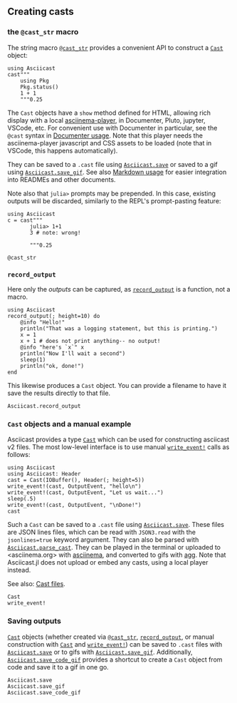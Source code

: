 ## Creating casts

### the `@cast_str` macro

The string macro [`@cast_str`](@ref) provides a convenient API to construct a [`Cast`](@ref) object:

```@example
using Asciicast
cast"""
    using Pkg
    Pkg.status()
    1 + 1
    """0.25
```

The `Cast` objects have a `show` method defined for HTML, allowing rich display with a local [asciinema-player](https://github.com/asciinema/asciinema-player), in Documenter, Pluto, jupyter, VSCode, etc. For convenient use with Documenter in particular, see the `@cast` syntax in [Documenter usage](@ref). Note that this player needs the asciinema-player javascript and CSS assets to be loaded (note that in VSCode, this happens automatically).

They can be saved to a `.cast` file using [`Asciicast.save`](@ref) or saved to a gif using [`Asciicast.save_gif`](@ref). See also [Markdown usage](@ref) for easier integration into READMEs and other documents.

Note also that `julia>` prompts may be prepended. In this case, existing outputs will be discarded, similarly to the REPL's prompt-pasting feature:

```@example
using Asciicast
c = cast"""
       julia> 1+1
       3 # note: wrong!

       """0.25
```

```@docs
@cast_str
```

### `record_output`

Here only the *outputs* can be captured, as [`record_output`](@ref) is a function, not a macro.

```@example
using Asciicast
record_output(; height=10) do
    @info "Hello!"
    println("That was a logging statement, but this is printing.")
    x = 1
    x + 1 # does not print anything-- no output!
    @info "here's `x`" x
    println("Now I'll wait a second")
    sleep(1)
    println("ok, done!")
end
```

This likewise produces a `Cast` object. You can provide a filename to have it save the results directly to that file.

```@docs
Asciicast.record_output
```

### `Cast` objects and a manual example

Asciicast provides a type [`Cast`](@ref) which can be used for constructing asciicast v2 files. The most low-level interface is to use manual [`write_event!`](@ref) calls as follows:

```@example
using Asciicast
using Asciicast: Header
cast = Cast(IOBuffer(), Header(; height=5))
write_event!(cast, OutputEvent, "hello\n")
write_event!(cast, OutputEvent, "Let us wait...")
sleep(.5)
write_event!(cast, OutputEvent, "\nDone!")
cast
```

Such a `Cast` can be saved to a `.cast` file using [`Asciicast.save`](@ref). These files are JSON lines files, which can be read with `JSON3.read` with the `jsonlines=true` keyword argument. They can also be parsed with [`Asciicast.parse_cast`](@ref). They can be played in the terminal or uploaded to <asciinema.org> with [asciinema](https://github.com/asciinema/asciinema), and converted to gifs with [agg](https://github.com/asciinema/agg). Note that Asciicast.jl does not upload or embed any casts, using a local player instead.

See also: [Cast files](@ref).

```@docs
Cast
write_event!
```
### Saving outputs

[`Cast`](@ref) objects (whether created via [`@cast_str`](@ref), [`record_output`](@ref), or manual construction with [`Cast`](@ref) and [`write_event!`](@ref)) can be saved to `.cast` files with [`Asciicast.save`](@ref) or to gifs with [`Asciicast.save_gif`](@ref). Additionally, [`Asciicast.save_code_gif`](@ref) provides a shortcut to create a `Cast` object from code and save it to a gif in one go.

```@docs
Asciicast.save
Asciicast.save_gif
Asciicast.save_code_gif
```
